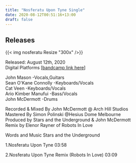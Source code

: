 ```yaml
---
title: "Nosferatu Upon Tyne Single"
date: 2020-08-12T00:51:16+13:00
draft: false
---
```


## Releases

{{< img nosferatu Resize "300x" />}}
 
Released: August 12th, 2020   
Digital Platforms 
[[bandcamp link here](https://starsandtheunderground.bandcamp.com/)]

John Mason -Vocals,Guitars  
Sean O'Kane Connolly -Keyboards/Vocals  
Cat Veen -Keyboards/Vocals  
Ario Kimber Manufui -Bass/Vocals  
John McDermott -Drums

Recorded & Mixed By John McDermott @ Arch Hill Studios   
Mastered By Simon Polinski @Hesius Dome Melbourne   
Produced by Stars and the Underground & John McDermott  
Remix by Elenor Rayner of Robots In Love 

Words and Music Stars and the Underground
 
1.Nosferatu Upon Tyne 03:58  

2.Nosferatu Upon Tyne Remix (Robots In Love) 03:09  



